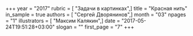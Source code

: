 +++
year = "2017"
rubric = [ "Задачи в картинках",]
title = "Красная нить"
in_sample = true
authors = [ "Сергей Дворянинов",]
month = "03"
npages = "1"
illustrators = [ "Максим Калякин",]
date = "2017-05-24T19:51:28+03:00"
slogan = ""
first_page = "7"
+++
